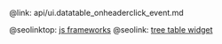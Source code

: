 @link: api/ui.datatable_onheaderclick_event.md

@seolinktop: [js frameworks](https://webix.com)
@seolink: [tree table widget](https://webix.com/widget/treetable/)